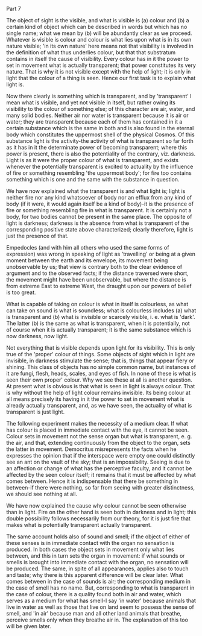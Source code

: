 Part 7

The object of sight is the visible, and what is visible is (a) colour and (b) a certain kind of object which can be described in words but which has no single name; what we mean by (b) will be abundantly clear as we proceed.
Whatever is visible is colour and colour is what lies upon what is in its own nature visible; 'in its own nature' here means not that visibility is involved in the definition of what thus underlies colour, but that that substratum contains in itself the cause of visibility.
Every colour has in it the power to set in movement what is actually transparent; that power constitutes its very nature.
That is why it is not visible except with the help of light; it is only in light that the colour of a thing is seen.
Hence our first task is to explain what light is.

Now there clearly is something which is transparent, and by 'transparent' I mean what is visible, and yet not visible in itself, but rather owing its visibility to the colour of something else; of this character are air, water, and many solid bodies.
Neither air nor water is transparent because it is air or water; they are transparent because each of them has contained in it a certain substance which is the same in both and is also found in the eternal body which constitutes the uppermost shell of the physical Cosmos.
Of this substance light is the activity-the activity of what is transparent so far forth as it has in it the determinate power of becoming transparent; where this power is present, there is also the potentiality of the contrary, viz.
darkness.
Light is as it were the proper colour of what is transparent, and exists whenever the potentially transparent is excited to actuality by the influence of fire or something resembling 'the uppermost body'; for fire too contains something which is one and the same with the substance in question.

We have now explained what the transparent is and what light is; light is neither fire nor any kind whatsoever of body nor an efflux from any kind of body (if it were, it would again itself be a kind of body)-it is the presence of fire or something resembling fire in what is transparent.
It is certainly not a body, for two bodies cannot be present in the same place.
The opposite of light is darkness; darkness is the absence from what is transparent of the corresponding positive state above characterized; clearly therefore, light is just the presence of that.

Empedocles (and with him all others who used the same forms of expression) was wrong in speaking of light as 'travelling' or being at a given moment between the earth and its envelope, its movement being unobservable by us; that view is contrary both to the clear evidence of argument and to the observed facts; if the distance traversed were short, the movement might have been unobservable, but where the distance is from extreme East to extreme West, the draught upon our powers of belief is too great.

What is capable of taking on colour is what in itself is colourless, as what can take on sound is what is soundless; what is colourless includes (a) what is transparent and (b) what is invisible or scarcely visible, i.
e.
what is 'dark'.
The latter (b) is the same as what is transparent, when it is potentially, not of course when it is actually transparent; it is the same substance which is now darkness, now light.

Not everything that is visible depends upon light for its visibility.
This is only true of the 'proper' colour of things.
Some objects of sight which in light are invisible, in darkness stimulate the sense; that is, things that appear fiery or shining.
This class of objects has no simple common name, but instances of it are fungi, flesh, heads, scales, and eyes of fish.
In none of these is what is seen their own proper' colour.
Why we see these at all is another question.
At present what is obvious is that what is seen in light is always colour.
That is why without the help of light colour remains invisible.
Its being colour at all means precisely its having in it the power to set in movement what is already actually transparent, and, as we have seen, the actuality of what is transparent is just light.

The following experiment makes the necessity of a medium clear.
If what has colour is placed in immediate contact with the eye, it cannot be seen.
Colour sets in movement not the sense organ but what is transparent, e.
g.
the air, and that, extending continuously from the object to the organ, sets the latter in movement.
Democritus misrepresents the facts when he expresses the opinion that if the interspace were empty one could distinctly see an ant on the vault of the sky; that is an impossibility.
Seeing is due to an affection or change of what has the perceptive faculty, and it cannot be affected by the seen colour itself; it remains that it must be affected by what comes between.
Hence it is indispensable that there be something in between-if there were nothing, so far from seeing with greater distinctness, we should see nothing at all.

We have now explained the cause why colour cannot be seen otherwise than in light.
Fire on the other hand is seen both in darkness and in light; this double possibility follows necessarily from our theory, for it is just fire that makes what is potentially transparent actually transparent.

The same account holds also of sound and smell; if the object of either of these senses is in immediate contact with the organ no sensation is produced.
In both cases the object sets in movement only what lies between, and this in turn sets the organ in movement: if what sounds or smells is brought into immediate contact with the organ, no sensation will be produced.
The same, in spite of all appearances, applies also to touch and taste; why there is this apparent difference will be clear later.
What comes between in the case of sounds is air; the corresponding medium in the case of smell has no name.
But, corresponding to what is transparent in the case of colour, there is a quality found both in air and water, which serves as a medium for what has smell-I say 'in water' because animals that live in water as well as those that live on land seem to possess the sense of smell, and 'in air' because man and all other land animals that breathe, perceive smells only when they breathe air in.
The explanation of this too will be given later.